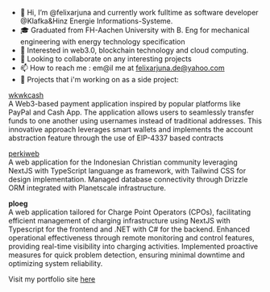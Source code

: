 - 👋 Hi, I’m @felixarjuna and currently work fulltime as software developer @Klafka&Hinz Energie Informations-Systeme.
- 🎓 Graduated from FH-Aachen University with B. Eng for mechanical engineering with energy technology specification
- 👀 Interested in web3.0, blockchain technology and cloud computing. 
- 💞️ Looking to collaborate on any interesting projects 
- 📫 How to reach me : em@il me at felixarjuna.de@yahoo.com
- 👾 Projects that i'm working on as a side project:

[wkwkcash](https://wkwkcash.vercel.app) \
A Web3-based payment application inspired by popular platforms like PayPal and Cash App. The application allows users to seamlessly transfer funds to one another using usernames instead of traditional addresses. This innovative approach leverages smart wallets and implements the account abstraction feature through the use of EIP-4337 based contracts

[perkiweb](https://perkiweb.vercel.app) \
A web application for the Indonesian Christian community leveraging NextJS with TypeScript languange as framework, with Tailwind CSS for design implementation. Managed database connectivity through Drizzle ORM integrated with Planetscale infrastructure. 

**ploeg** \
A web application tailored for Charge Point Operators (CPOs), facilitating efficient management of charging infrastructure using NextJS with Typescript for the frontend and .NET with C# for the backend. Enhanced operational effectiveness through remote monitoring and control features, providing real-time visibility into charging activities. Implemented proactive measures for quick problem detection, ensuring minimal downtime and optimizing system reliability.

Visit my portfolio site [here](https://felixarjuna.vercel.app)

<!---
felixarjuna/felixarjuna is a ✨ special ✨ repository because its `README.md` (this file) appears on your GitHub profile.
You can click the Preview link to take a look at your changes.
--->
